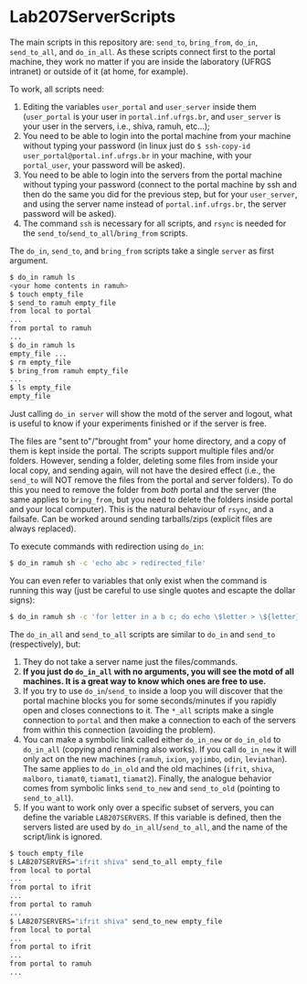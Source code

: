 # Lab207ServerScripts

The main scripts in this repository are: `send_to`, `bring_from`, `do_in`, `send_to_all`, and `do_in_all`. As these scripts connect first to the portal machine, they work no matter if you are inside the laboratory (UFRGS intranet) or outside of it (at home, for example).

To work, all scripts need:

1. Editing the variables `user_portal` and `user_server` inside them (`user_portal` is your user in `portal.inf.ufrgs.br`, and `user_server` is your user in the servers, i.e., shiva, ramuh, etc...);
2. You need to be able to login into the portal machine from your machine without typing your password (in linux just do `$ ssh-copy-id user_portal@portal.inf.ufrgs.br` in your machine, with your `portal_user`, your password will be asked).
3. You need to be able to login into the servers from the portal machine without typing your password (connect to the portal machine by ssh and then do the same you did for the previous step, but for your `user_server`, and using the server name instead of `portal.inf.ufrgs.br`, the server password will be asked).
4. The command `ssh` is necessary for all scripts, and `rsync` is needed for the `send_to`/`send_to_all`/`bring_from` scripts.

The `do_in`, `send_to`, and `bring_from` scripts take a single `server` as first argument.

```bash
$ do_in ramuh ls
<your home contents in ramuh>
$ touch empty_file
$ send_to ramuh empty_file
from local to portal
...
from portal to ramuh
...
$ do_in ramuh ls
empty_file ...
$ rm empty_file
$ bring_from ramuh empty_file
...
$ ls empty_file
empty_file
```

Just calling `do_in server` will show the motd of the server and logout, what is useful to know if your experiments finished or if the server is free.

The files are "sent to"/"brought from" your home directory, and a copy of them is kept inside the portal. The scripts support multiple files and/or folders. However, sending a folder, deleting some files from inside your local copy, and sending again, will not have the desired effect (i.e., the `send_to` will NOT remove the files from the portal and server folders). To do this you need to remove the folder from *both* portal and the server (the same applies to `bring_from`, but you need to delete the folders inside portal and your local computer). This is the natural behaviour of `rsync`, and a failsafe. Can be worked around sending tarballs/zips (explicit files are always replaced).

To execute commands with redirection using `do_in`:
```bash
$ do_in ramuh sh -c 'echo abc > redirected_file'
```
You can even refer to variables that only exist when the command is running this way (just be careful to use single quotes and escapte the dollar signs):
```bash
$ do_in ramuh sh -c 'for letter in a b c; do echo \$letter > \${letter}_file; done'
```

The `do_in_all` and `send_to_all` scripts are similar to `do_in` and `send_to` (respectively), but:

1. They do not take a server name just the files/commands.
2. **If you just do `do_in_all` with no arguments, you will see the motd of all machines. It is a great way to know which ones are free to use.**
3. If you try to use `do_in`/`send_to` inside a loop you will discover that the portal machine blocks you for some seconds/minutes if you rapidly open and closes connections to it. The `*_all` scripts make a single connection to `portal` and then make a connection to each of the servers from within this connection (avoiding the problem).
4. You can make a symbolic link called either `do_in_new` or `do_in_old` to `do_in_all` (copying and renaming also works). If you call `do_in_new` it will only act on the new machines (`ramuh`, `ixion`, `yojimbo`, `odin`, `leviathan`). The same applies to `do_in_old` and the old machines (`ifrit`, `shiva`, `malboro`, `tiamat0`, `tiamat1`, `tiamat2`). Finally, the analogue behavior comes from symbolic links `send_to_new` and `send_to_old` (pointing to `send_to_all`).
5. If you want to work only over a specific subset of servers, you can define the variable `LAB207SERVERS`. If this variable is defined, then the servers listed are used by `do_in_all`/`send_to_all`, and the name of the script/link is ignored.

```bash
$ touch empty_file
$ LAB207SERVERS="ifrit shiva" send_to_all empty_file
from local to portal
...
from portal to ifrit
...
from portal to ramuh
...
$ LAB207SERVERS="ifrit shiva" send_to_new empty_file
from local to portal
...
from portal to ifrit
...
from portal to ramuh
...
```

